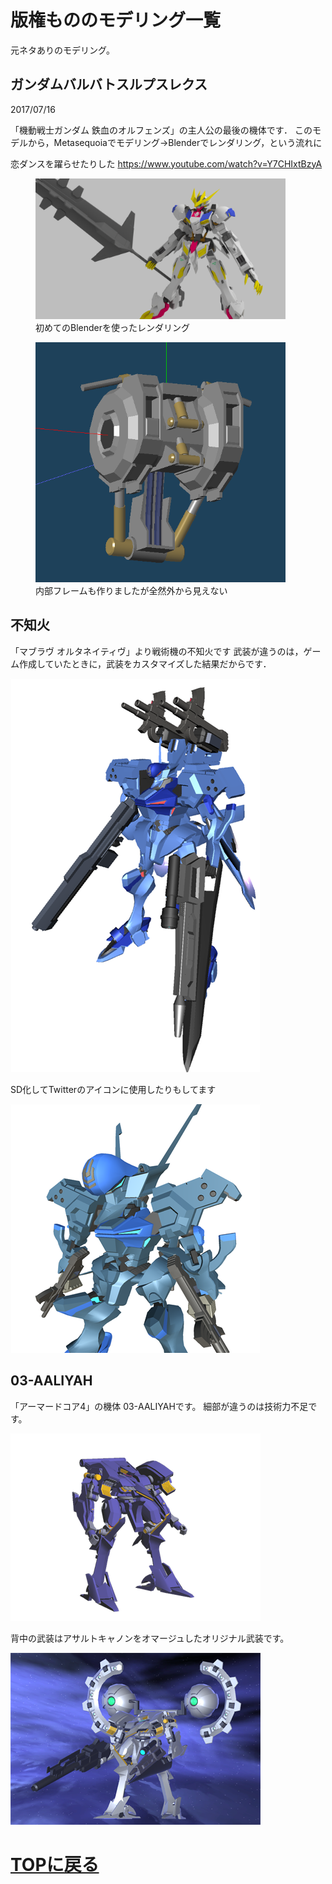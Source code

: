# 版権もののモデリング一覧
元ネタありのモデリング。

## ガンダムバルバトスルプスレクス
2017/07/16

「機動戦士ガンダム 鉄血のオルフェンズ」の主人公の最後の機体です．
このモデルから，Metasequoiaでモデリング→Blenderでレンダリング，という流れに

恋ダンスを躍らせたりした https://www.youtube.com/watch?v=Y7CHIxtBzyA

<figure>
<img src="images/copy/barbatos_0.png" width="400px">
<figcaption>初めてのBlenderを使ったレンダリング</figcaption>
</figure>

<figure>
<img src="images/copy/barbatos_1.png" width="400px">
<figcaption>内部フレームも作りましたが全然外から見えない</figcaption>
</figure>

## 不知火
「マブラヴ オルタネイティヴ」より戦術機の不知火です
武装が違うのは，ゲーム作成していたときに，武装をカスタマイズした結果だからです．

<img src="images/copy/siranui_0.png" width="400px">

SD化してTwitterのアイコンに使用したりもしてます

<img src="images/copy/siranui_1.png" width="400px">

## 03-AALIYAH
「アーマードコア4」の機体 03-AALIYAHです。
細部が違うのは技術力不足です。

<img src="images/copy/aaliyah_0.png" width="400px">

背中の武装はアサルトキャノンをオマージュしたオリジナル武装です。

<img src="images/copy/aaliyah_1.png" width="400px">

# [TOPに戻る](index.md)
